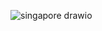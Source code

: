 ![singapore drawio](https://github.com/markshyou/MultiRegion_HybridCloud/assets/127595481/717e751e-e064-4585-8054-3b106bbd1ca9)
